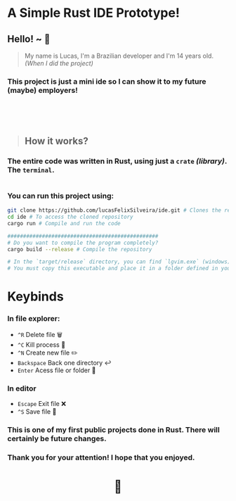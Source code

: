 # A Simple Rust IDE Prototype!

## Hello! ~ 👋
> My name is Lucas, I'm a Brazilian developer and I'm 14 years old. _(When I did the project)_

### This project is just a mini ide so I can show it to my future (maybe) employers!

##

<br>
<br>

> ## How it works?

### The entire code was written in Rust, using just a `crate` ***(library)***. The `terminal`.

#

### You can run this project using:

```bash
git clone https://github.com/lucasFelixSilveira/ide.git # Clones the repository
cd ide # To access the cloned repository
cargo run # Compile and run the code

################################################
# Do you want to compile the program completely?
cargo build --release # Compile the repository

# In the `target/release` directory, you can find `lgvim.exe` (windows) or `lgvim` (Unix based systems).
# You must copy this executable and place it in a folder defined in your environment variables. (In the `path` field)
```

# Keybinds
### In file explorer:
- `^R` Delete file 🗑️
- `^C` Kill process 🚫
- `^N` Create new file ✏️
- `Backspace` Back one directory ↩️
- `Enter` Acess file or folder 🚪

### In editor
- `Escape` Exit file ❌
- `^S` Save file 📂

### This is one of my first public projects done in Rust. There will certainly be future changes.

### Thank you for your attention! I hope that you enjoyed. 
<center>

# 💜
</center>

